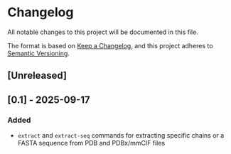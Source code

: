 # Changelog

All notable changes to this project will be documented in this file.

The format is based on [Keep a Changelog](https://keepachangelog.com/en/1.1.0/),
and this project adheres to [Semantic Versioning](https://semver.org/spec/v2.0.0.html).

## [Unreleased]

## [0.1] - 2025-09-17

### Added
- `extract` and `extract-seq` commands for extracting specific chains or a FASTA sequence from PDB and PDBx/mmCIF files
